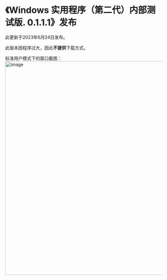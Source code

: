 # 《Windows 实用程序（第二代）内部测试版. 0.1.1.1》发布
此更新于2023年6月24日发布。

此版本因程序过大，因此**不提供**下载方式。

标准用户模式下的窗口截图：
<img width="690" alt="image" src="https://github.com/Mcenahle/Windows-Useful-Tool-Second-Edition/assets/85427807/2762f67c-732f-46e1-9943-00889de35ee7">
